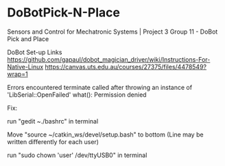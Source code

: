 # DoBotPick-N-Place
Sensors and Control for Mechatronic Systems | Project 3 Group 11 - DoBot Pick and Place 

DoBot Set-up Links
https://github.com/gapaul/dobot_magician_driver/wiki/Instructions-For-Native-Linux
https://canvas.uts.edu.au/courses/27375/files/4478549?wrap=1

Errors encountered
terminate called after throwing an instance of 'LibSerial::OpenFailed'
  what():  Permission denied

Fix: 

run "gedit ~./bashrc" in terminal

Move "source ~/catkin_ws/devel/setup.bash" to bottom (Line may be written differently for each user)

run "sudo chown 'user' /dev/ttyUSB0" in terminal
